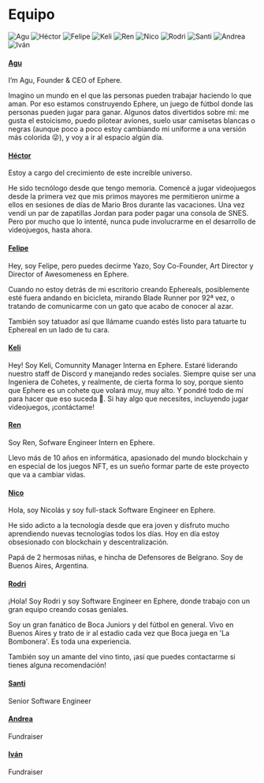 # Equipo

![Agu](../.gitbook/assets/Agu.png) ![Héctor](../.gitbook/assets/Hector.png) ![Felipe](../.gitbook/assets/Yazo.png) ![Keli](<../.gitbook/assets/Keli (1).png>) ![Ren](../.gitbook/assets/Renzo.png) ![Nico](../.gitbook/assets/T01EMBNVBQR-U02QVME2WN4-b85fada8554d-512.png) ![Rodri](../.gitbook/assets/RodrigoProfileTemplate.png) ![Santi](../.gitbook/assets/T01EMBNVBQR-U02SY0Q2THS-e2888d9fe4d0-512.png) ![Andrea](../.gitbook/assets/AndreGomez.png) ![Iván](../.gitbook/assets/IvanArce.png)

#### [Agu](https://agu.uy)

I’m Agu, Founder & CEO of Ephere.

Imagino un mundo en el que las personas pueden trabajar haciendo lo que aman. Por eso estamos construyendo Ephere, un juego de fútbol donde las personas pueden jugar para ganar. Algunos datos divertidos sobre mí: me gusta el estoicismo, puedo pilotear aviones, suelo usar camisetas blancas o negras (aunque poco a poco estoy cambiando mi uniforme a una versión más colorida 😜), y voy a ir al espacio algún día.

#### [Héctor](https://www.linkedin.com/in/hectorituarte/)

Estoy a cargo del crecimiento de este increíble universo.

He sido tecnólogo desde que tengo memoria. Comencé a jugar videojuegos desde la primera vez que mis primos mayores me permitieron unirme a ellos en sesiones de días de Mario Bros durante las vacaciones. Una vez vendí un par de zapatillas Jordan para poder pagar una consola de SNES. Pero por mucho que lo intenté, nunca pude involucrarme en el desarrollo de videojuegos, hasta ahora.

#### [Felipe](https://www.linkedin.com/in/felipe-collazo-70028b92/)

Hey, soy Felipe, pero puedes decirme Yazo, Soy Co-Founder, Art Director y Director of Awesomeness en Ephere.&#x20;

Cuando no estoy detrás de mi escritorio creando Ephereals, posiblemente esté fuera andando en bicicleta, mirando Blade Runner por 92ª vez, o tratando de comunicarme con un gato que acabo de conocer al azar.

También soy tatuador así que llámame cuando estés listo para tatuarte tu Ephereal en un lado de tu cara.

#### [Keli](https://www.linkedin.com/in/ornella-porras-7178ba224/)

Hey! Soy Keli, Comunnity Manager Interna en Ephere. Estaré liderando nuestro staff de Discord y manejando redes sociales. Siempre quise ser una Ingeniera de Cohetes, y realmente, de cierta forma lo soy, porque siento que Ephere es un cohete que volará muy, muy alto. Y pondré todo de mí para hacer que eso suceda 🚀. Si hay algo que necesites, incluyendo jugar videojuegos, ¡contáctame!

#### [Ren](https://www.linkedin.com/in/renzodogliotti/)

Soy Ren, Sofware Engineer Intern en Ephere.

Llevo más de 10 años en informática, apasionado del mundo blockchain y en especial de los juegos NFT, es un sueño formar parte de este proyecto que va a cambiar vidas.

#### [Nico](https://www.linkedin.com/in/nicolas-agustin-rodriguez/)

Hola, soy Nicolás y soy full-stack Software Engineer en Ephere.

He sido adicto a la tecnología desde que era joven y disfruto mucho aprendiendo nuevas tecnologías todos los días. Hoy en día estoy obsesionado con blockchain y descentralización.

Papá de 2 hermosas niñas, e hincha de Defensores de Belgrano. Soy de Buenos Aires, Argentina.

#### [Rodri](https://www.linkedin.com/in/rodrigomelon/)

¡Hola! Soy Rodri y soy Software Engineer en Ephere, donde trabajo con un gran equipo creando cosas geniales.

Soy un gran fanático de Boca Juniors y del fútbol en general. Vivo en Buenos Aires y trato de ir al estadio cada vez que Boca juega en 'La Bombonera'. Es toda una experiencia.

También soy un amante del vino tinto, ¡así que puedes contactarme si tienes alguna recomendación!

#### [Santi](https://www.linkedin.com/in/santiago-rangel-mora-a71238191/)

Senior Software Engineer

#### [Andrea](https://www.linkedin.com/in/andrea-g-821901b0/)

Fundraiser

#### [Iván](https://www.linkedin.com/in/ivanarced/)

Fundraiser
